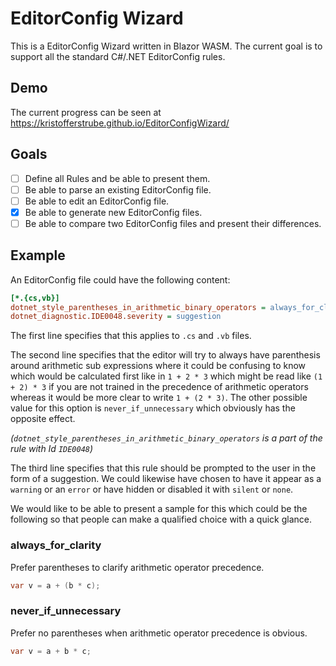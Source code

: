 # EditorConfig Wizard
This is a EditorConfig Wizard written in Blazor WASM.
The current goal is to support all the standard C#/.NET EditorConfig rules.

## Demo
The current progress can be seen at https://kristofferstrube.github.io/EditorConfigWizard/

## Goals
- [ ] Define all Rules and be able to present them.
- [ ] Be able to parse an existing EditorConfig file.
- [ ] Be able to edit an EditorConfig file.
- [x] Be able to generate new EditorConfig files.
- [ ] Be able to compare two EditorConfig files and present their differences.

## Example
An EditorConfig file could have the following content:
```ini
[*.{cs,vb}]
dotnet_style_parentheses_in_arithmetic_binary_operators = always_for_clarity
dotnet_diagnostic.IDE0048.severity = suggestion
```

The first line specifies that this applies to `.cs` and `.vb` files.

The second line specifies that the editor will try to always have parenthesis around arithmetic sub expressions where it could be confusing to know which would be calculated first like in `1 + 2 * 3` which might be read like `(1 + 2) * 3` if you are not trained in the precedence of arithmetic operators whereas it would be more clear to write `1 + (2 * 3)`. The other possible value for this option is `never_if_unnecessary` which obviously has the opposite effect.

*(`dotnet_style_parentheses_in_arithmetic_binary_operators` is a part of the rule with Id `IDE0048`)*

The third line specifies that this rule should be prompted to the user in the form of a suggestion. We could likewise have chosen to have it appear as a `warning` or an `error` or have hidden or disabled it with `silent` or `none`.

We would like to be able to present a sample for this which could be the following so that people can make a qualified choice with a quick glance.
### always_for_clarity
Prefer parentheses to clarify arithmetic operator precedence.
```csharp
var v = a + (b * c);
```
### never_if_unnecessary
Prefer no parentheses when arithmetic operator precedence is obvious.
```csharp
var v = a + b * c;
```
